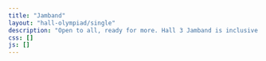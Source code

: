 ```yaml
---
title: "Jamband"
layout: "hall-olympiad/single"
description: "Open to all, ready for more. Hall 3 Jamband is inclusive with frequent jamming sessions and many opportunities to perform. These include events for Hall 3, occasional outside gigs and our yearly cozy couch sessions. Showcase your talents, join us by contacting @hall3jamband on Instagram!"
css: []
js: []
---
```

